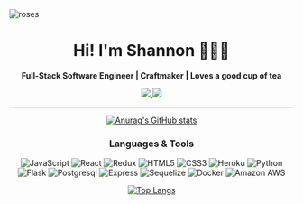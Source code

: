 <img src=https://user-images.githubusercontent.com/99137811/180065506-deb9a7bd-b1b3-45ea-b644-ae1d39294385.jpg alt='roses' />
<h1 align=center >Hi! I'm Shannon 👩🏼‍💻</h1>
<p align=center ><strong>Full-Stack Software Engineer | Craftmaker | Loves a good cup of tea</strong></p>
<div align=center>
<a href=https://www.linkedin.com/in/shannon-falk-16097a83/>
<img src=https://img.shields.io/badge/LinkedIn-0077B5?style=for-the-badge&logo=linkedin&logoColor=white/>
</a>
<a href= https://angel.co/u/shannon-falk>
  <img src=https://img.shields.io/badge/AngelList-b6b9b9?style=for-the-badge&amp;logo=AngelList&amp;logoColor=black
</div>

<hr></hr>

[![Anurag's GitHub stats](https://github-readme-stats.vercel.app/api?username=shanfalk&theme=radical)](https://github.com/anuraghazra/github-readme-stats)


<h3>Languages & Tools</h3>

![JavaScript](https://img.shields.io/badge/javascript-%23323330.svg?style=for-the-badge&logo=javascript&logoColor=%23F7DF1E)
![React](https://img.shields.io/badge/react-%2320232a.svg?style=for-the-badge&logo=react&logoColor=%2361DAFB)
![Redux](https://img.shields.io/badge/redux-%23593d88.svg?style=for-the-badge&logo=redux&logoColor=white)
![HTML5](https://img.shields.io/badge/html5-%23E34F26.svg?style=for-the-badge&logo=html5&logoColor=white)
![CSS3](https://img.shields.io/badge/css3-%231572B6.svg?style=for-the-badge&logo=css3&logoColor=white)
![Heroku](https://img.shields.io/badge/heroku-%23430098.svg?style=for-the-badge&logo=heroku&logoColor=white)
![Python](https://img.shields.io/badge/Python-FFD43B?style=for-the-badge&logo=python&logoColor=blue)
![Flask](https://img.shields.io/badge/Flask-000000?style=for-the-badge&logo=flask&logoColor=white)
![Postgresql](https://img.shields.io/badge/PostgreSQL-316192?style=for-the-badge&logo=postgresql&logoColor=white)
![Express](https://img.shields.io/badge/express.js-%23404d59.svg?style=for-the-badge&amp;logo=express&amp;logoColor=%2361DAFB)
![Sequelize](https://img.shields.io/badge/Sequelize-52B0E7?style=for-the-badge&amp;logo=Sequelize&amp;logoColor=white)
![Docker](https://img.shields.io/badge/docker-%230db7ed.svg?style=for-the-badge&amp;logo=docker&amp;logoColor=white)
![Amazon AWS](https://img.shields.io/badge/Amazon_AWS-232F3E?style=for-the-badge&amp;logo=amazon-aws&amp;logoColor=white)


[![Top Langs](https://github-readme-stats.vercel.app/api/top-langs/?username=shanfalk&layout=compact)](https://github.com/anuraghazra/github-readme-stats)
